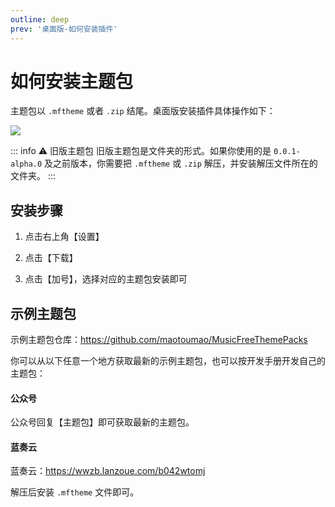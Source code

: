```yaml
---
outline: deep
prev: '桌面版-如何安装插件'
---
```


# 如何安装主题包

主题包以 `.mftheme` 或者 `.zip` 结尾。桌面版安装插件具体操作如下：

![](/public/img/pc-install-theme.png)

::: info :warning: 旧版主题包
旧版主题包是文件夹的形式。如果你使用的是 `0.0.1-alpha.0` 及之前版本，你需要把 `.mftheme` 或 `.zip` 解压，并安装解压文件所在的文件夹。
:::

## 安装步骤

1. 点击右上角【设置】

2. 点击【下载】

3. 点击【加号】，选择对应的主题包安装即可

## 示例主题包

示例主题包仓库：https://github.com/maotoumao/MusicFreeThemePacks

你可以从以下任意一个地方获取最新的示例主题包，也可以按开发手册开发自己的主题包：

#### 公众号

公众号回复【主题包】即可获取最新的主题包。


#### 蓝奏云

蓝奏云：https://wwzb.lanzoue.com/b042wtomj

解压后安装 `.mftheme` 文件即可。